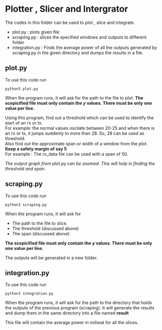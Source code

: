 # Plotter , Slicer and Intergrator

The codes in this folder can be used to plot , slice and integrate.
* plot.py : plots given file
* scraping.py : slices the specified windows and outputs to different folder
* integration.py : Finds the average power of all the outputs generated by scraping.py in the given directory and dumps the results in a file.

## plot.py

To use this code run
```
python3 plot.py
```
When the program runs, it will ask for the path to the file to plot.
**The scepicified file must only contain the *y* values. There must be only one value per line.**

Using this program, find out a threshold which can be used to identify the start of an rx or tx.<br>
For example: the normal values oscilate between 20-25 and when there is an rx or tx, it jumps suddenly to more than 28. So, 28 can be used as threshold.<br>
Also find out the approximate span or width of a window from the plot. <br>**Keep a safety margin of say 5**<br>
For example : The rx_data file can be used with a span of 50.

*The output graph from plot.py can be zoomed. This will help in finding the threshold and span.*

## scraping.py

To use this code run
```
python3 scraping.py
```
When the program runs, it will ask for  
* The path to the file to slice.
* The threshold (discussed above)
* The span (discussed above)

**The scepicified file must only contain the *y* values. There must be only one value per line.**

The outputs will be generated in a new folder.

## integration.py

To use this code run
```
python3 integration.py
```
When the program runs, it will ask for  the path to the directory that holds the outputs of the previous program (scraping).
It will generate the results and dump them in the same directory into a file named **result**

This file will contain the average power in miliwat for all the slices.
